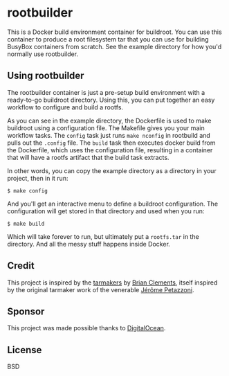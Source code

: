# rootbuilder

This is a Docker build environment container for buildroot. You can use this container to produce a root filesystem tar that you can use for building BusyBox containers from scratch. See the example directory for how you'd normally use rootbuilder.

## Using rootbuilder

The rootbuilder container is just a pre-setup build environment with a ready-to-go buildroot directory. Using this, you can put together an easy workflow to configure and build a rootfs. 

As you can see in the example directory, the Dockerfile is used to make buildroot using a configuration file. The Makefile gives you your main workflow tasks. The `config` task just runs `make nconfig` in rootbuild and pulls out the `.config` file. The `build` task then executes docker build from the Dockerfile, which uses the configuration file, resulting in a container that will have a rootfs artifact that the build task extracts.

In other words, you can copy the example directory as a directory in your project, then in it run:

	$ make config

And you'll get an interactive menu to define a buildroot configuration. The configuration will get stored in that directory and used when you run:

	$ make build

Which will take forever to run, but ultimately put a `rootfs.tar` in the directory. And all the messy stuff happens inside Docker.

## Credit

This project is inspired by the [tarmakers](https://github.com/radial/core-busyboxplus) by [Brian Clements](https://github.com/brianclements), itself inspired by the original tarmaker work of the venerable [Jérôme Petazzoni](https://github.com/jpetazzo).

## Sponsor

This project was made possible thanks to [DigitalOcean](http://digitalocean.com).

## License

BSD
